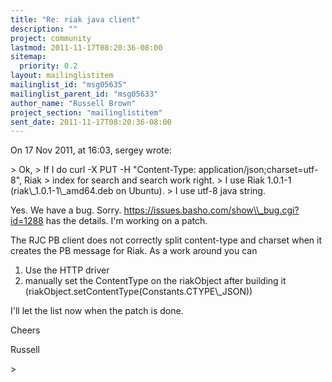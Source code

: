 ```yaml
---
title: "Re: riak java client"
description: ""
project: community
lastmod: 2011-11-17T08:20:36-08:00
sitemap:
  priority: 0.2
layout: mailinglistitem
mailinglist_id: "msg05635"
mailinglist_parent_id: "msg05633"
author_name: "Russell Brown"
project_section: "mailinglistitem"
sent_date: 2011-11-17T08:20:36-08:00
---
```


On 17 Nov 2011, at 16:03, sergey wrote:

&gt; Ok,
&gt; If I do curl -X PUT -H "Content-Type: application/json;charset=utf-8", Riak 
&gt; index for search and search work right.
&gt; I use Riak 1.0.1-1 (riak\\_1.0.1-1\\_amd64.deb on Ubuntu).
&gt; I use utf-8 java string.

Yes. We have a bug. Sorry. https://issues.basho.com/show\\_bug.cgi?id=1288 has 
the details. I'm working on a patch.

The RJC PB client does not correctly split content-type and charset when it 
creates the PB message for Riak. As a work around you can

1. Use the HTTP driver
2. manually set the ContentType on the riakObject after building it 
(riakObject.setContentType(Constants.CTYPE\\_JSON))

I'll let the list now when the patch is done.

Cheers

Russell

&gt; 

